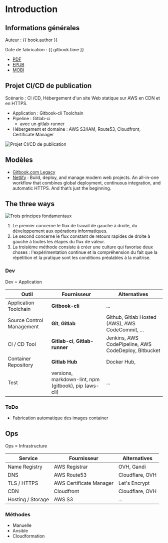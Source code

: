 # Introduction

<!-- toc -->

## Informations générales

Auteur : {{ book.author }}

Date de fabrication : {{ gitbook.time }}

* [PDF](ebooks/gitbook-gitlab.pdf)
* [EPUB](ebooks/gitbook-gitlab.epub)
* [MOBI](ebooks/gitbook-gitlab.mobi)

## Projet CI/CD de publication

Scénario : CI /CD, Hébergement d'un site Web statique sur AWS en CDN et en HTTPS.

* Application : Gitbook-cli Toolchain
* Pipeline : Gitlab-ci
  * avec un gitlab-runner
* Hébergement et domaine : AWS S3/IAM, Route53, Cloudfront, Certificate Manager

![Projet CI/CD de publication](https://www.lucidchart.com/publicSegments/view/7e5a3f54-050d-4b92-aee2-ddcfe3969182/image.png)

## Modèles

* [Gitbook.com Legacy](https://legacy.gitbook.com/)
* [Netlify](https://www.netlify.com/features/) : Build, deploy, and manage modern web projects. An all-in-one workflow that combines global deployment, continuous integration, and automatic HTTPS. And that’s just the beginning.

## The three ways

![Trois principes fondamentaux](https://dick1stark.files.wordpress.com/2016/11/three-ways.png)

1. Le premier concerne le flux de travail de gauche à droite, du développement aux opérations informatiques.
2. Le second concerne le flux constant de retours rapides de droite à gauche à toutes les étapes du flux de valeur.
3. La troisième méthode consiste à créer une culture qui favorise deux choses : l'expérimentation continue et la compréhension du fait que la répétition et la pratique sont les conditions préalables à la maîtrise.

### Dev

Dev = Application

Outil | Fournisseur | Alternatives
--- | --- | ---
Application Toolchain | **Gitbook-cli** | ...
Source Control Management | **Git**, **Gitlab** | Github, Gitlab Hosted (AWS), AWS CodeCommit, ...
CI / CD Tool | **Gitlab-ci**, **Gitlab-runner** | Jenkins, AWS CodePipeline, AWS CodeDeploy, Bitbucket
Container Repository | **Gitlab Hub** | Docker Hub,
Test | versions, markdown-lint, npm (gitbook), pip (aws-cli) | ...

### ToDo

* Fabrication automatique des images container

## Ops

Ops = Infrastructure

Service | Fournisseur | Alternatives
--- | --- | ---
Name Registry  | AWS Registrar  |  OVH, Gandi
DNS | AWS Route53 | Cloudflare, OVH
TLS / HTTPS | AWS Certificate Manager | Let's Encrypt
CDN | Cloudfront | Cloudflare, OVH
Hosting / Storage | AWS S3 | ...

### Méthodes

* Manuelle
* Ansible
* Cloudformation
